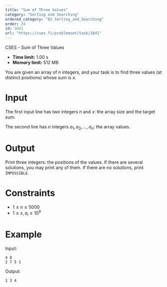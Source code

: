 ```yaml
---
title: "Sum of Three Values"
category: "Sorting and Searching"
ordered_category: "02_Sorting_and_Searching"
order: 24
id: 1641
url: "https://cses.fi/problemset/task/1641"
---
```


CSES - Sum of Three Values

  * **Time limit:** 1.00 s
  * **Memory limit:** 512 MB

You are given an array of $n$ integers, and your task is to find three values
(at distinct positions) whose sum is $x$.

# Input

The first input line has two integers $n$ and $x$: the array size and the
target sum.

The second line has $n$ integers $a_1,a_2,\dots,a_n$: the array values.

# Output

Print three integers: the positions of the values. If there are several
solutions, you may print any of them. If there are no solutions, print
`IMPOSSIBLE`.

# Constraints

  * $1 \le n \le 5000$
  * $1 \le x,a_i \le 10^9$

# Example

Input:

    
    
    4 8
    2 7 5 1
    

Output:

    
    
    1 3 4
    

